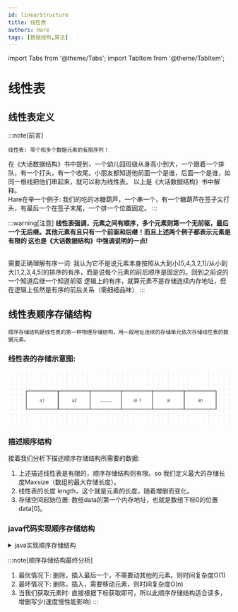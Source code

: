 ```yaml
---
id: linearStructure
title: 线性表
authors: Hare
tags: [数据结构,算法]
---
```

import Tabs from '@theme/Tabs';
import TabItem from '@theme/TabItem';

# 线性表

## 线性表定义

:::note[前言]
~~~
线性表: 零个和多个数据元素的有限序列！
~~~
在《大话数据结构》书中提到，一个幼儿园班级从身高小到大，一个跟着一个排队，有一个打头，有一个收尾。小朋友都知道他前面一个是谁，后面一个是谁，如同一根线把他们串起来，就可以称为线性表。
以上是《大话数据结构》书中解释。<br/>Hare在举一个例子:
我们的吃的冰糖葫芦，一个串一个，有一个糖葫芦在签子尖打头，有最后一个在签子末尾，一个排一个位置固定。
:::

:::warning[注意]
**线性表强调，元素之间有顺序，多个元素则第一个无前驱，最后一个无后继。其他元素有且只有一个前驱和后继！而且上述两个例子都表示元素是有限的
这也是《大话数据结构》中强调说明的一点!**

<br/>需要正确理解有序一词: 我认为它不是说元素本身按照从大到小[5,4,3,2,1]/从小到大[1,2,3,4,5]的排序的有序，而是说每个元素的前后顺序是固定的。回到之前说的一个知道后继一个知道前驱
逻辑上的有序，就算元素不是存储连续内存地址，但在逻辑上任然是有序的前后关系（需细细品味）
:::

## 线性表顺序存储结构

~~~
顺序存储结构是线性表的第一种物理存储结构，用一段地址连续的存储单元依次存储线性表的数据元素。
~~~

###  线性表的存储示意图:

![线性结构示意图](../../../../static/img/dataStructures/线性结构/顺序存储.png)

### 描述顺序结构
接着我们分析下描述顺序存储结构所需要的数据:
1. 上述描述线性表是有限的，顺序存储结构则有限。so 我们定义最大的存储长度Maxsize（数组的最大存储长度）。
2. 线性表的长度 length，这个就是元素的长度，随着增删而变化。
3. 存储空间起始位置: 数组data的第一个内存地址，也就是数组下标0的位置data[0]。

### java代码实现顺序存储结构



<details>
<summary>java实现顺序存储结构</summary>
> &nbsp;&nbsp;  
~~~java
        public static void main(String[] args) throws Exception {
            LinearStructure linearStructure = new LinearStructure(5);

            linearStructure.insert(1, 0);
            linearStructure.insert(2, 1);
            linearStructure.insert(3, 2);
            linearStructure.insert(4, 3);
            System.out.println(JSON.toJSONString(linearStructure.getData()));
    
            // linearStructure.insert(5, 1);
            // System.out.println(JSON.toJSONString(linearStructure.getData()));

        }


    /**
     * 定义描述顺序结构数据
     */
    static class LinearStructure {
        // 最大存储长度
        int maxSize;
        // 存储线性表的数组
        int[] data;
        // 线性表长度
        int length;


        // 初始化
        public LinearStructure(int number) {
            // 最大数组长度
            this.maxSize = number;
            // 初始化数组data
            this.data = new int[this.maxSize];
            // this.data[0] = 1;
            // this.data[1] = 2;
            // this.data[2] = 3;
            // this.data[3] = 4;
            // 线性表 初始化长度0
            this.length = 0;
        }


        /**
         * 插入数据
         *
         * @param num 插入数据
         * @param i   插入位置（根据数组下标）
         * @throws Exception
         */
        public boolean insert(int num, int i) throws Exception {
            if (!full()) {
                if (i >= this.maxSize || i < 0) {
                    throw new Exception("暂无你说的下标!");
                }


                // 最优情况i等于this.data.length-1，每次插入到最后面O(1)
                //data[i] = num;

                // 最坏情况i等于中间or前面位置等插入 每个元素都得后移
                for (int j = this.data.length - 2; j >= i; j--) {
                    data[j + 1] = data[j];
                }
                data[i] = num;

                this.length++;
                return true;
            }
            throw new Exception("已满，插入失败~");
        }

        // 判断是否满了
        public boolean full() {
            // 判断满的情况，当线性表的长度等于数组的最大长度
            if (this.length == this.maxSize) {
                return true;
            }
            return false;
        }

        // 获取所有元素
        public int[] getData() {
            return this.data;
        }
    }
    ~~~
</details>

:::note[顺序存储结构最终分析]
1. 最优情况下: 删除，插入最后一个，不需要动其他的元素。则时间复杂度O(1)
2. 最坏情况下: 删除，插入，需要移动元素，则时间复杂度O(n)
3. 当我们获取元素时: 直接根据下标获取即可，所以此顺序存储结构适合读多，增删写少(速度慢性能影响)
:::